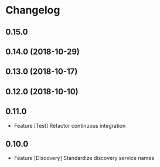# Changelog

## 0.15.0


## 0.14.0 (2018-10-29)

## 0.13.0 (2018-10-17)

## 0.12.0  (2018-10-10)

## 0.11.0

- Feature [Test] Refactor continuous integration

## 0.10.0

- Feature [Discovery] Standardize discovery service names
